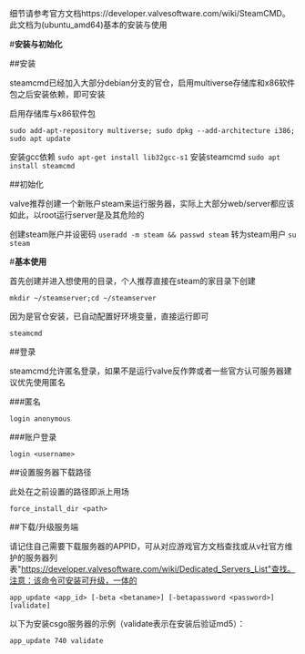 细节请参考官方文档https://developer.valvesoftware.com/wiki/SteamCMD。此文档为(ubuntu_amd64)基本的安装与使用

#**安装与初始化**

##安装

steamcmd已经加入大部分debian分支的官仓，启用multiverse存储库和x86软件包之后安装依赖，即可安装

启用存储库与x86软件包

`sudo add-apt-repository multiverse; sudo dpkg --add-architecture i386; sudo apt update`

安装gcc依赖
`sudo apt-get install lib32gcc-s1`
安装steamcmd
`sudo apt install steamcmd`

##初始化

valve推荐创建一个新账户steam来运行服务器，实际上大部分web/server都应该如此，以root运行server是及其危险的

创建steam账户并设密码
`useradd -m steam && passwd steam`
转为steam用户
`su steam`

#**基本使用**

首先创建并进入想使用的目录，个人推荐直接在steam的家目录下创建

`mkdir ~/steamserver;cd ~/steamserver`

因为是官仓安装，已自动配置好环境变量，直接运行即可

`steamcmd`

##登录

steamcmd允许匿名登录，如果不是运行valve反作弊或者一些官方认可服务器建议优先使用匿名

###匿名

`login anonymous`

###账户登录

`login <username>`

##设置服务器下载路径

此处在之前设置的路径即派上用场

`force_install_dir <path>`

##下载/升级服务端

请记住自己需要下载服务器的APPID，可从对应游戏官方文档查找或从v社官方维护的服务器列表"https://developer.valvesoftware.com/wiki/Dedicated_Servers_List"查找。注意：该命令可安装可升级，一体的

`app_update <app_id> [-beta <betaname>] [-betapassword <password>] [validate]`

以下为安装csgo服务器的示例（validate表示在安装后验证md5）：

`app_update 740 validate`
